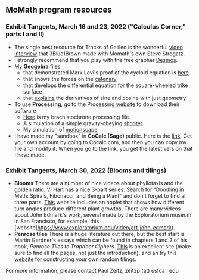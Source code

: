 <h2> MoMath program resources</h2>

<h3> Exhibit Tangents, March  16 and 23, 2022 ("Calculus Corner," parts I and II)</h3>

* The single best resource for Tracks of Galileo is the wonderful [video interview](https://www.youtube.com/watch?v=Cld0p3a43fU) that 3Blue1Brown made with Momath's own Steve Strogatz.
* I strongly recommend that you play with the free grapher [Desmos](https://www.desmos.com).
* My **Geogebra** files 
  * that demonstrated Mark Levi's proof of the cycloid equation is [here](https://www.geogebra.org/classic/ueaxvvdz).
  * that shows the forces on the [catenary](https://www.geogebra.org/classic/wjpuajgm)
  * that [develops](https://www.geogebra.org/classic/setyhswh) the differential equation for the square-wheeled trike surface
  * that [explains](https://www.geogebra.org/classic/e8m9jsvk) the derivatives of sine and cosine with just geometry
* To use **Processing**, go to the Processing [website](https://processing.org) to download their software
  * [Here](momathFiles/descent_220311.pde) is my brachistochrone processing file.
  * A simulation of a simple gravity-obeying [shooter](momathFiles/turret_220322.pde).
  * My simulation of [motionscape](momathFiles/motionscape_220314.pde)
* I have made my "sandbox" in **CoCalc (Sage)** public. Here is the [link](https://cocalc.com/share/public_paths/7fdadcbc8c6b6ae9b5af82b34a1a56e4e55c1298). Get your own account by going to Cocalc.com, and then you can copy my file and modify it. When you go to the link, you get the latest version that I have made.

<h3> Exhibit Tangents, March  30, 2022 (Blooms and tilings)</h3>

* **Blooms**  There are a number of nice videos about phyllotaxis and the golden ratio. Vi Hart has a nice 3-part series. Search for "Doodling in Math: Spirals, Fibonacci, and Being a Plant" and don't forget to find all three parts.  [This](https://www.mathsisfun.com/numbers/nature-golden-ratio-fibonacci.html) website  includes an applet that shows how different turn angles produce different plant growths. There are many videos about John Edmark's work, several   made by the Exploratorium museum in San Francisco, for example, this [website]https://www.exploratorium.edu/video/art-john-edmark).
* **Penrose tiles** There is a huge literature out there, but the best start is Martin Gardner's essays which can be found in chapters 1 and 2 of his book, *Penrose Tiles to Trapdoor Ciphers*.  [This](http://www.scienceu.com/geometry/articles/tiling/penrose.html) is an excellent site (make sure to find all the pages, not just the introduction), and an try this [website](https://misc.0o0o.org/penrose/) for constructing your own random tilings.

For more information, please contact Paul Zeitz, zeitzp (at) usfca . edu




